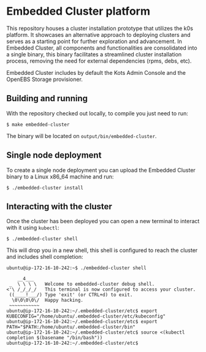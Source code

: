 # Embedded Cluster platform

This repository houses a cluster installation prototype that utilizes the k0s platform.
It showcases an alternative approach to deploying clusters and serves as a starting point for further exploration and advancement.
In Embedded Cluster, all components and functionalities are consolidated into a single binary, this binary facilitates a streamlined cluster installation process, removing the need for external dependencies (rpms, debs, etc).

Embedded Cluster includes by default the Kots Admin Console and the OpenEBS Storage provisioner.

## Building and running

With the repository checked out locally, to compile you just need to run:

```
$ make embedded-cluster
```

The binary will be located on `output/bin/embedded-cluster`.

## Single node deployment

To create a single node deployment you can upload the Embedded Cluster binary to a Linux x86_64 machine and run:

```
$ ./embedded-cluster install
```

## Interacting with the cluster

Once the cluster has been deployed you can open a new terminal to interact with it using `kubectl`:

```
$ ./embedded-cluster shell
```

This will drop you in a new shell, this shell is configured to reach the cluster and includes shell completion:

```
ubuntu@ip-172-16-10-242:~$ ./embedded-cluster shell

    __4___
 _  \ \ \ \   Welcome to embedded-cluster debug shell.
<'\ /_/_/_/   This terminal is now configured to access your cluster.
 ((____!___/) Type 'exit' (or CTRL+d) to exit.
  \0\0\0\0\/  Happy hacking.
 ~~~~~~~~~~~
ubuntu@ip-172-16-10-242:~/.embedded-cluster/etc$ export KUBECONFIG="/home/ubuntu/.embedded-cluster/etc/kubeconfig"
ubuntu@ip-172-16-10-242:~/.embedded-cluster/etc$ export PATH="$PATH:/home/ubuntu/.embedded-cluster/bin"
ubuntu@ip-172-16-10-242:~/.embedded-cluster/etc$ source <(kubectl completion $(basename "/bin/bash"))
ubuntu@ip-172-16-10-242:~/.embedded-cluster/etc$
```
